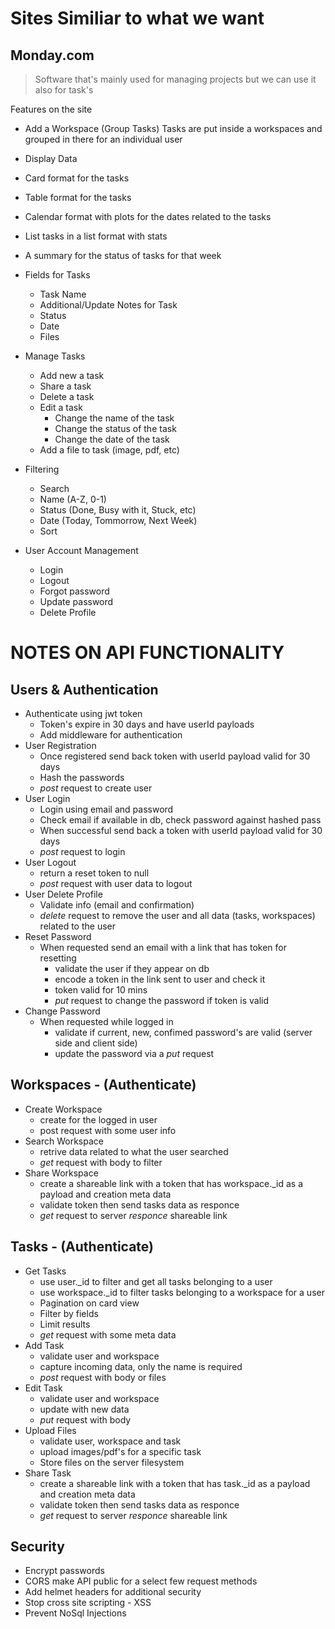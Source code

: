 # Sites Similiar to what we want

## Monday.com

> Software that's mainly used for managing projects but we can use it also for task's

Features on the site

- Add a Workspace (Group Tasks)
  Tasks are put inside a workspaces and grouped in there for an individual user

- Display Data
- Card format for the tasks
- Table format for the tasks
- Calendar format with plots for the dates related to the tasks
- List tasks in a list format with stats
- A summary for the status of tasks for that week

- Fields for Tasks
  - Task Name
  - Additional/Update Notes for Task
  - Status
  - Date
  - Files

- Manage Tasks
  - Add new a task
  - Share a task
  - Delete a task
  - Edit a task
    - Change the name of the task
    - Change the status of the task
    - Change the date of the task
  - Add a file to task (image, pdf, etc)

- Filtering
  - Search
  - Name (A-Z, 0-1)
  - Status (Done, Busy with it, Stuck, etc)
  - Date (Today, Tommorrow, Next Week)
  - Sort

- User Account Management
  - Login
  - Logout
  - Forgot password
  - Update password
  - Delete Profile

# NOTES ON API FUNCTIONALITY

## Users & Authentication

- Authenticate using jwt token
  - Token's expire in 30 days and have userId payloads
  - Add middleware for authentication
- User Registration
  - Once registered send back token with userId payload valid for 30 days
  - Hash the passwords
  - _post_ request to create user
- User Login
  - Login using email and password
  - Check email if available in db, check password against hashed pass
  - When successful send back a token with userId payload valid for 30 days
  - _post_ request to login
- User Logout
  - return a reset token to null
  - _post_ request with user data to logout
- User Delete Profile
  - Validate info (email and confirmation)
  - _delete_ request to remove the user and all data (tasks, workspaces) related to the user
- Reset Password
  - When requested send an email with a link that has token for resetting
    - validate the user if they appear on db
    - encode a token in the link sent to user and check it
    - token valid for 10 mins
    - _put_ request to change the password if token is valid
- Change Password 
  - When requested while logged in
    - validate if current, new, confimed password's are valid (server side and client side)
    - update the password via a _put_ request

## Workspaces - (Authenticate)

- Create Workspace
  - create for the logged in user
  - post request with some user info
- Search Workspace
  - retrive data related to what the user searched
  - _get_ request with body to filter
- Share Workspace
  - create a shareable link with a token that has workspace._id as a payload and creation meta data
  - validate token then send tasks data as responce
  - _get_ request to server *responce* shareable link

## Tasks - (Authenticate)

- Get Tasks
  - use user._id to filter and get all tasks belonging to a user
  - use workspace._id to filter tasks belonging to a workspace for a user
  - Pagination on card view
  - Filter by fields
  - Limit results
  - _get_ request with some meta data
- Add Task
  - validate user and workspace
  - capture incoming data, only the name is required
  - _post_ request with body or files
- Edit Task
  - validate user and workspace
  - update with new data
  - _put_ request with body
- Upload Files
  - validate user, workspace and task
  - upload images/pdf's for a specific task
  - Store files on the server filesystem
- Share Task
  - create a shareable link with a token that has task._id as a payload and creation meta data
  - validate token then send tasks data as responce  
  - _get_ request to server *responce* shareable link

## Security

- Encrypt passwords
- CORS make API public for a select few request methods
- Add helmet headers for additional security
- Stop cross site scripting - XSS
- Prevent NoSql Injections
